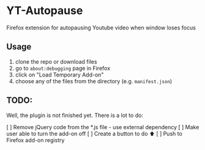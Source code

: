 # YT-Autopause
Firefox extension for autopausing Youtube video when window loses focus

## Usage
1. clone the repo or download files
2. go to `about:debugging` page in Firefox
3. click on "Load Temporary Add-on"
4. choose any of the files from the directory (e.g. `manifest.json`)

## TODO:

Well, the plugin is not finished yet. There is a lot to do:

[ ] Remove jQuery code from the \*.js file - use external dependency
[ ] Make user able to turn the add-on off
[ ] Create a button to do :arrow_up:
[ ] Push to Firefox add-on registry
